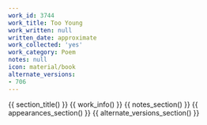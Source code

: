 ```yaml
---
work_id: 3744
work_title: Too Young
work_written: null
written_date: approximate
work_collected: 'yes'
work_category: Poem
notes: null
icon: material/book
alternate_versions:
- 706
---
```


{{ section_title() }}
{{ work_info() }}
{{ notes_section() }}
{{ appearances_section() }}
{{ alternate_versions_section() }}